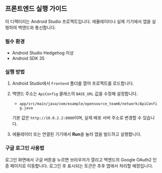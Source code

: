 ## 프론트엔드 실행 가이드

이 디렉터리는 Android Studio 프로젝트입니다. 에뮬레이터나 실제 기기에서 앱을 실행하여 백엔드와 통신합니다.

### 필수 환경

- Android Studio Hedgehog 이상
- Android SDK 35

### 실행 방법

1. Android Studio에서 `Frontend` 폴더를 열어 프로젝트를 로드합니다.
2. 백엔드 주소는 `ApiConfig` 클래스의 `BASE_URL` 값을 수정해 설정합니다.

   - `app/src/main/java/com/example/opensource_team6/network/ApiConfig.java`

   기본 값은 `http://10.0.2.2:8080`이며, 실제 배포 서버 주소로 변경할 수 있습니다.
3. 에뮬레이터 또는 연결된 기기에서 **Run**을 눌러 앱을 빌드하고 실행합니다.

### 구글 로그인 사용법

로그인 화면에서 구글 버튼을 누르면 브라우저가 열리고 백엔드의 Google OAuth2 인증 페이지로 이동합니다. 로그인 후 표시되는 토큰은 추후 앱에서 처리할 예정입니다.
